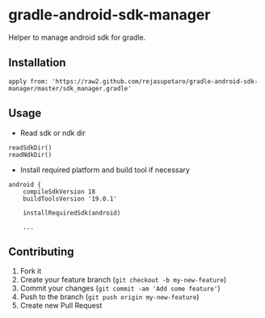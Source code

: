 # gradle-android-sdk-manager

Helper to manage android sdk for gradle.

## Installation

```
apply from: 'https://raw2.github.com/rejasupotaro/gradle-android-sdk-manager/master/sdk_manager.gradle'
```

## Usage

- Read sdk or ndk dir

```
readSdkDir()
readNdkDir()
```

- Install required platform and build tool if necessary

```
android {
    compileSdkVersion 18
    buildToolsVersion '19.0.1'

    installRequiredSdk(android)

    ...
```


## Contributing

1. Fork it
2. Create your feature branch (`git checkout -b my-new-feature`)
3. Commit your changes (`git commit -am 'Add some feature'`)
4. Push to the branch (`git push origin my-new-feature`)
5. Create new Pull Request
